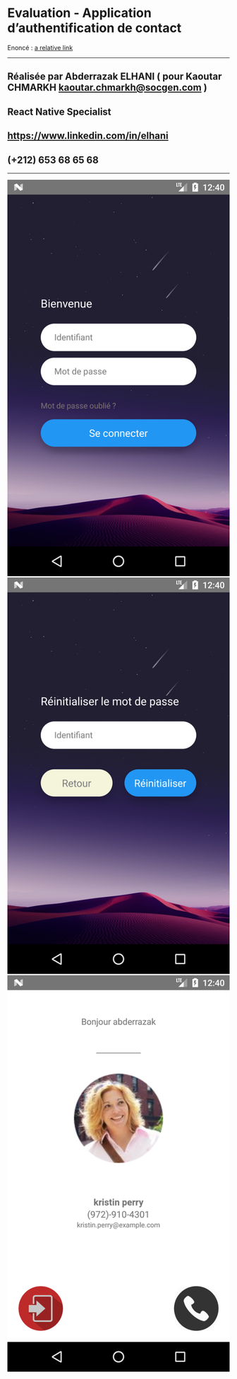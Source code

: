 
# Evaluation - Application d’authentification de contact
Enoncé :
[a relative link](Evaluation%20Développeur%20Mobile.pdf)
* * * *
## Réalisée par Abderrazak ELHANI ( pour Kaoutar CHMARKH <kaoutar.chmarkh@socgen.com> )
## React Native Specialist
## https://www.linkedin.com/in/elhani
## (+212) 653 68 65 68
* * * *
![Alt text](/Screenshot_1.png)
![Alt text](/Screenshot_2.png)
![Alt text](/Screenshot_3.png)
